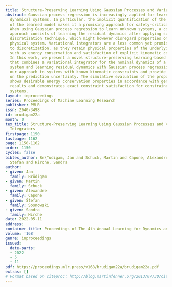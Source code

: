```yaml
---
title: Structure-Preserving Learning Using Gaussian Processes and Variational Integrators
abstract: Gaussian process regression is increasingly applied for learning unknown
  dynamical systems. In particular, the implicit quantification of the uncertainty
  of the learned model makes it a promising approach for safety-critical applications.
  When using Gaussian process regression to learn unknown systems, a commonly considered
  approach consists of learning the residual dynamics after applying some generic
  discretization technique, which might however disregard properties of the underlying
  physical system. Variational integrators are a less common yet promising approach
  to discretization, as they retain physical properties of the underlying system,
  such as energy conservation and satisfaction of explicit kinematic constraints.
  In this work, we present a novel structure-preserving learning-based modelling approach
  that combines a variational integrator for the nominal dynamics of a mechanical
  system and learning residual dynamics with Gaussian process regression. We extend
  our approach to systems with known kinematic constraints and provide formal bounds
  on the prediction uncertainty. The simulative evaluation of the proposed method
  shows desirable energy conservation properties in accordance with general theoretical
  results and demonstrates exact constraint satisfaction for constrained dynamical
  systems.
layout: inproceedings
series: Proceedings of Machine Learning Research
publisher: PMLR
issn: 2640-3498
id: brudigam22a
month: 0
tex_title: Structure-Preserving Learning Using Gaussian Processes and Variational
  Integrators
firstpage: 1150
lastpage: 1162
page: 1150-1162
order: 1150
cycles: false
bibtex_author: Br\"udigam, Jan and Schuck, Martin and Capone, Alexandre and Sosnowski,
  Stefan and Hirche, Sandra
author:
- given: Jan
  family: Brüdigam
- given: Martin
  family: Schuck
- given: Alexandre
  family: Capone
- given: Stefan
  family: Sosnowski
- given: Sandra
  family: Hirche
date: 2022-05-11
address:
container-title: Proceedings of The 4th Annual Learning for Dynamics and Control Conference
volume: '168'
genre: inproceedings
issued:
  date-parts:
  - 2022
  - 5
  - 11
pdf: https://proceedings.mlr.press/v168/brudigam22a/brudigam22a.pdf
extras: []
# Format based on citeproc: http://blog.martinfenner.org/2013/07/30/citeproc-yaml-for-bibliographies/
---
```

